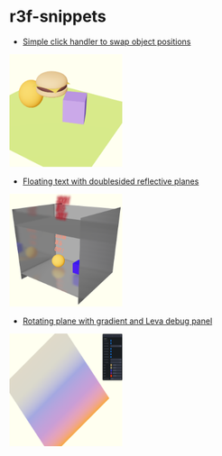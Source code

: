 # r3f-snippets

- [Simple click handler to swap object positions](https://github.com/offgridauthor/r3f-snippets/tree/main/clickHandlerSwapPositions)
<img src="1.png" width="200" height="200">

- [Floating text with doublesided reflective planes](https://github.com/offgridauthor/r3f-snippets/tree/main/text-w-doubleside-reflective-planes)
<img src="2.png" width="200" height="200">

- [Rotating plane with gradient and Leva debug panel](https://github.com/offgridauthor/r3f-snippets/tree/main/rotating-plane-debug)
<img src="3.png" width="200" height="200">

